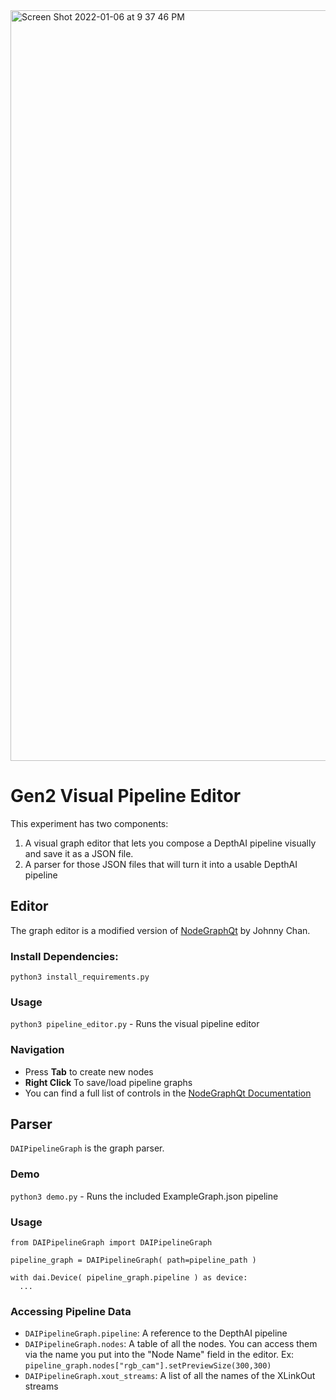 <img width="1201" alt="Screen Shot 2022-01-06 at 9 37 46 PM" src="https://user-images.githubusercontent.com/6503621/148497367-26ff816c-8a81-443c-9c4e-f598aa316885.png">

# Gen2 Visual Pipeline Editor
This experiment has two components:
1. A visual graph editor that lets you compose a DepthAI pipeline visually and save it as a JSON file.
2. A parser for those JSON files that will turn it into a usable DepthAI pipeline


## Editor 
The graph editor is a modified version of [NodeGraphQt](https://github.com/jchanvfx/NodeGraphQt) by Johnny Chan.

### Install Dependencies:
`python3 install_requirements.py`

### Usage
`python3 pipeline_editor.py` - Runs the visual pipeline editor

### Navigation
- Press **Tab** to create new nodes
- **Right Click** To save/load pipeline graphs
- You can find a full list of controls in the [NodeGraphQt Documentation](https://jchanvfx.github.io/NodeGraphQt/api/html/examples/ex_overview.html) 

## Parser
`DAIPipelineGraph` is the graph parser.

### Demo
`python3 demo.py` - Runs the included ExampleGraph.json pipeline

### Usage
```
from DAIPipelineGraph import DAIPipelineGraph

pipeline_graph = DAIPipelineGraph( path=pipeline_path )

with dai.Device( pipeline_graph.pipeline ) as device:
  ...
```

### Accessing Pipeline Data
- `DAIPipelineGraph.pipeline`: A reference to the DepthAI pipeline
- `DAIPipelineGraph.nodes`: A table of all the nodes. You can access them via the name you put into the "Node Name" field in the editor. Ex: `pipeline_graph.nodes["rgb_cam"].setPreviewSize(300,300)`
- `DAIPipelineGraph.xout_streams`: A list of all the names of the XLinkOut streams

